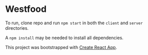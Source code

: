 # Westfood

To run, clone repo and run `npm start` in both the `client` and `server` directories.

A `npm install` may be needed to install all dependencies.

This project was bootstrapped with [Create React App](https://github.com/facebook/create-react-app).